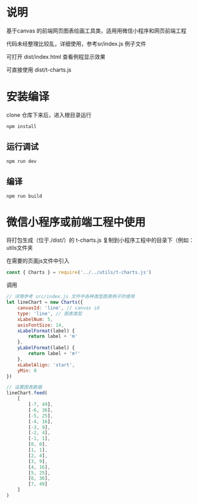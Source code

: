 # 说明
基于canvas 的前端网页图表绘画工具类，适用用微信小程序和网页前端工程

代码未经整理比较乱，详细使用，参考sr/index.js 例子文件

可打开 dist/index.html 查看例程显示效果

可直接使用 dist/t-charts.js
# 安装编译
clone 仓库下来后，进入根目录运行
```
npm install
```

## 运行调试
```
npm run dev
```

## 编译
```
npm run build
```

# 微信小程序或前端工程中使用
将打包生成（位于./dist/）的 t-charts.js 复制到小程序工程中的目录下（例如：utils文件夹

在需要的页面js文件中引入
``` javascript
const { Charts } = require('../../utils/t-charts.js')
```

调用
``` javascript
// 详情参考 src/index.js 文件中各种类型图表例子的使用
let lineChart = new Charts({
    canvasId: 'line', // canvas id
    type: 'line', // 图表类型
    xLabelNum: 5,
    axisFontSize: 14,
    xLabelFormat(label) {
        return label + 'm'
    },
    yLabelFormat(label) {
        return label + 'm²'
    },
    xLabelAlign: 'start',
    yMin: 0
})

// 设置图表数据
lineChart.feed(
    [
        [-7, 49],
        [-6, 36],
        [-5, 25],
        [-4, 16],
        [-3, 9],
        [-2, 4],
        [-1, 1],
        [0, 0],
        [1, 1],
        [2, 4],
        [3, 9],
        [4, 16],
        [5, 25],
        [6, 36],
        [7, 49]
    ]
)
```
